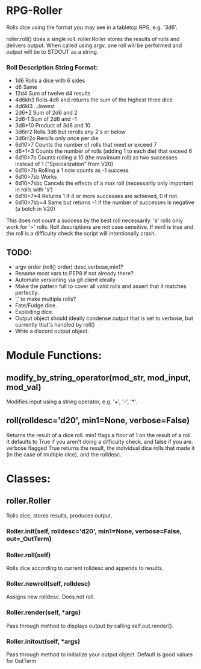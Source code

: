 RPG-Roller
==========


Rolls dice using the format you may see in a tabletop RPG, e.g. '3d6'.

roller.roll() does a single roll.
roller.Roller stores the results of rolls and delivers output.
When called using argv, one roll will be performed and output will be to STDOUT as a string.


### Roll Description String Format:
 - 1d6  Rolls a dice with 6 sides
 - d6   Same
 - 12d4 Sum of twelve d4 results
 - 4d6kh3   Rolls 4d6 and returns the sum of the highest three dice
 - 4d6kl3   ...lowest
 - 2d6+2    Sum of 2d6 and 2
 - 2d6-1    Sum of 2d6 and -1
 - 3d8*10   Product of 3d8 and 10
 - 3d6rr2   Rolls 3d6 but rerolls any 2's or below
 - 3d6rr2o  Rerolls only once per die
 - 6d10>7   Counts the number of rolls that meet or exceed 7
 - d6+1<3   Counts the number of rolls (adding 1 to each die) that exceed 6
 - 6d10>7s  Counts rolling a 10 (the maximum roll) as two successes instead of 1 ("Specialization" from V20)
 - 6d10>7b  Rolling a 1 now counts as -1 success
 - 6d10>7sb Works
 - 6d10>7sbc    Cancels the effects of a max roll (necessarily only important in rolls with 's')
 - 6d10>7=4 Returns 1 if 4 or more successes are achieved, 0 if not.
 - 6d10>7sb=4 Same but returns -1 if the number of successes is negative (a botch in V20)
 
This does not count a success by the best roll necessarily. 's' rolls only work for '>' rolls. Roll descriptions
are not case sensitive. If min1 is true and the roll is a difficulty check the script will intentionally crash.


## TODO:
 - argv order (roll() order) desc,verbose,min1?
 - Rename most vars to PEP8 if not already there?
 - Automate versioning via git client ideally
 - Make the pattern full to cover all valid rolls and assert that it matches perfectly.
 - ',' to make multiple rolls?
 - Fate/Fudge dice.
 - Exploding dice.
 - Output object should ideally condense output that is set to verbose, but currently that's handled by roll()
 - Write a discord output object.


# Module Functions:

## modify_by_string_operator(mod_str, mod_input, mod_val)
Modifies input using a string operator, e.g. '+', '-', '*'.

## roll(rolldesc='d20', min1=None, verbose=False)
Returns the result of a dice roll.
min1 flags a floor of 1 on the result of a roll. It defaults to True if you aren't doing a difficulty check, and false if you are.
verbose flagged True returns the result, the individual dice rolls that made it (in the case of multiple dice), and the rolldesc.


# Classes:

## roller.Roller
Rolls dice, stores results, produces output.

### Roller.__init__(self, rolldesc='d20', min1=None, verbose=False, out=_OutTerm)

### Roller.roll(self)
Rolls dice according to current rolldesc and appends to results.

### Roller.newroll(self, rolldesc)
Assigns new rolldesc. Does not roll.

### Roller.render(self, *args)
Pass through method to displays output by calling self.out.render().

### Roller.initout(self, *args)
Pass through method to initialize your output object. Default is good values for OutTerm
